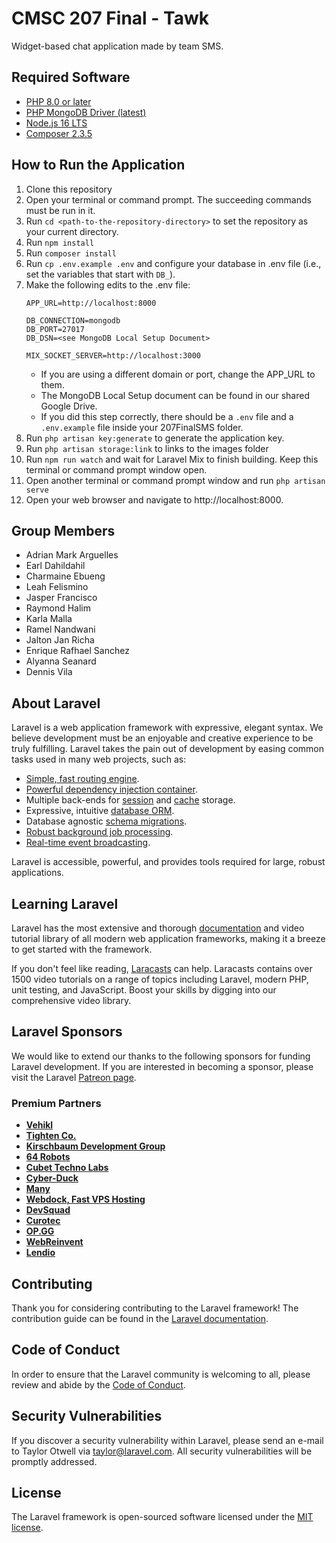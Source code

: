 # CMSC 207 Final - Tawk

Widget-based chat application made by team SMS.

## Required Software
- [PHP 8.0 or later](https://www.apachefriends.org/index.html)
- [PHP MongoDB Driver (latest)](https://pecl.php.net/package/mongodb)
- [Node.js 16 LTS](https://nodejs.org/en/download/)
- [Composer 2.3.5](https://getcomposer.org/download/)

## How to Run the Application
1. Clone this repository
2. Open your terminal or command prompt. The succeeding commands must be run in it.
3. Run `cd <path-to-the-repository-directory>` to set the repository as your current directory.
4. Run `npm install`
5. Run `composer install`
6. Run `cp .env.example .env` and configure your database in .env file (i.e., set the variables that start with `DB_`).
7. Make the following edits to the .env file:
    ```
    APP_URL=http://localhost:8000

    DB_CONNECTION=mongodb
    DB_PORT=27017
    DB_DSN=<see MongoDB Local Setup Document>

    MIX_SOCKET_SERVER=http://localhost:3000
    ```
    - If you are using a different domain or port, change the APP_URL to them.
    - The MongoDB Local Setup document can be found in our shared Google Drive.
    - If you did this step correctly, there should be a `.env` file and a `.env.example` file inside your 207FinalSMS folder.
8. Run `php artisan key:generate` to generate the application key.
9. Run `php artisan storage:link` to links to the images folder
10. Run `npm run watch` and wait for Laravel Mix to finish building. Keep this terminal or command prompt window open.
11. Open another terminal or command prompt window and run `php artisan serve`
12. Open your web browser and navigate to http://localhost:8000.

## Group Members
- Adrian Mark Arguelles
- Earl Dahildahil
- Charmaine Ebueng
- Leah Felismino
- Jasper Francisco
- Raymond Halim
- Karla Malla
- Ramel Nandwani
- Jalton Jan Richa
- Enrique Rafhael Sanchez
- Alyanna Seanard
- Dennis Vila

## About Laravel

Laravel is a web application framework with expressive, elegant syntax. We believe development must be an enjoyable and creative experience to be truly fulfilling. Laravel takes the pain out of development by easing common tasks used in many web projects, such as:

- [Simple, fast routing engine](https://laravel.com/docs/routing).
- [Powerful dependency injection container](https://laravel.com/docs/container).
- Multiple back-ends for [session](https://laravel.com/docs/session) and [cache](https://laravel.com/docs/cache) storage.
- Expressive, intuitive [database ORM](https://laravel.com/docs/eloquent).
- Database agnostic [schema migrations](https://laravel.com/docs/migrations).
- [Robust background job processing](https://laravel.com/docs/queues).
- [Real-time event broadcasting](https://laravel.com/docs/broadcasting).

Laravel is accessible, powerful, and provides tools required for large, robust applications.

## Learning Laravel

Laravel has the most extensive and thorough [documentation](https://laravel.com/docs) and video tutorial library of all modern web application frameworks, making it a breeze to get started with the framework.

If you don't feel like reading, [Laracasts](https://laracasts.com) can help. Laracasts contains over 1500 video tutorials on a range of topics including Laravel, modern PHP, unit testing, and JavaScript. Boost your skills by digging into our comprehensive video library.

## Laravel Sponsors

We would like to extend our thanks to the following sponsors for funding Laravel development. If you are interested in becoming a sponsor, please visit the Laravel [Patreon page](https://patreon.com/taylorotwell).

### Premium Partners

- **[Vehikl](https://vehikl.com/)**
- **[Tighten Co.](https://tighten.co)**
- **[Kirschbaum Development Group](https://kirschbaumdevelopment.com)**
- **[64 Robots](https://64robots.com)**
- **[Cubet Techno Labs](https://cubettech.com)**
- **[Cyber-Duck](https://cyber-duck.co.uk)**
- **[Many](https://www.many.co.uk)**
- **[Webdock, Fast VPS Hosting](https://www.webdock.io/en)**
- **[DevSquad](https://devsquad.com)**
- **[Curotec](https://www.curotec.com/services/technologies/laravel/)**
- **[OP.GG](https://op.gg)**
- **[WebReinvent](https://webreinvent.com/?utm_source=laravel&utm_medium=github&utm_campaign=patreon-sponsors)**
- **[Lendio](https://lendio.com)**

## Contributing

Thank you for considering contributing to the Laravel framework! The contribution guide can be found in the [Laravel documentation](https://laravel.com/docs/contributions).

## Code of Conduct

In order to ensure that the Laravel community is welcoming to all, please review and abide by the [Code of Conduct](https://laravel.com/docs/contributions#code-of-conduct).

## Security Vulnerabilities

If you discover a security vulnerability within Laravel, please send an e-mail to Taylor Otwell via [taylor@laravel.com](mailto:taylor@laravel.com). All security vulnerabilities will be promptly addressed.

## License

The Laravel framework is open-sourced software licensed under the [MIT license](https://opensource.org/licenses/MIT).
